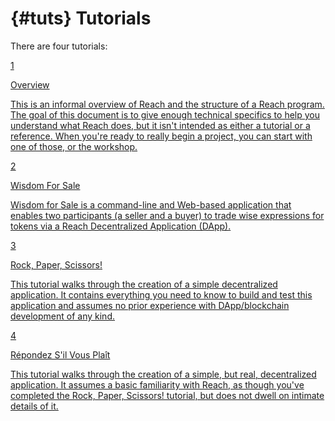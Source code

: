 # {#tuts} Tutorials

There are four tutorials:
<div class="container">
  <section class="row">
    <section class="p-3 tut-card col-sm-6">
      <a href="/tut/overview/#overview">
        <div class="tutorial-row">
          <div>
            <div>
              <div class="diamond-shape-tut">
                <div class="item-count">1</div>
              </div>
              <p class="mt-2 next-chapter-title">
                Overview
              </p>
            </div>
            <div class="tut-chapter-content">
              <div>
                <p class="mt-2">
                  This is an informal overview of Reach and the structure of a Reach program. The goal of this document
                  is to give enough technical specifics to help you understand what Reach does, but it isn't intended as
                  either a tutorial or a reference. When you're ready to really begin a project, you can start with one
                  of those, or the workshop.
                </p>
              </div>
            </div>
          </div>
        </div>
      </a>
    </section>
    <section class="p-3 tut-card col-sm-6">
      <a href="/tut/wfs/#wfs">
        <div class="tutorial-row">
          <div>
            <div>
              <div class="diamond-shape-tut">
                <div class="item-count">2</div>
              </div>
              <p class="mt-2 next-chapter-title">
                Wisdom For Sale
              </p>
            </div>
            <div class="tut-chapter-content">
              <div>
                <p class="mt-2">
                  Wisdom for Sale is a command-line and Web-based application that enables two participants (a seller
                  and a buyer) to trade wise expressions for tokens via a Reach Decentralized Application (DApp).
                </p>
              </div>
            </div>
          </div>
        </div>
      </a>
    </section>
    <section class="p-3 tut-card col-sm-6">
      <a href="/tut/rps/#tut">
        <div class="tutorial-row">
          <div>
            <div>
              <div class="diamond-shape-tut">
                <div class="item-count">3</div>
              </div>
              <p class="mt-2 next-chapter-title">
                Rock, Paper, Scissors!
              </p>
            </div>
            <div class="tut-chapter-content">
              <div>
                <p class="mt-2">
                  This tutorial walks through the creation of a simple decentralized application. It contains everything
                  you need to know to build and test this application and assumes no prior experience with
                  DApp/blockchain development of any kind.
                </p>
              </div>
            </div>
          </div>
        </div>
      </a>
    </section>
    <section class="p-3 tut-card col-sm-6">
      <a href="/tut/rsvp/#tut-rsvp">
        <div class="tutorial-row">
          <div>
            <div>
              <div class="diamond-shape-tut">
                <div class="item-count">4</div>
              </div>
              <p class="mt-2 next-chapter-title">
                Répondez S'il Vous Plaît
              </p>
            </div>
            <div class="tut-chapter-content">
              <div>
                <p class="mt-2">
                  This tutorial walks through the creation of a simple, but real, decentralized application. It assumes
                  a basic familiarity with Reach, as though you've completed the Rock, Paper, Scissors! tutorial, but
                  does not dwell on intimate details of it.
                </p>
              </div>
            </div>
          </div>
        </div>
      </a>
    </section>
  </section>
</div>